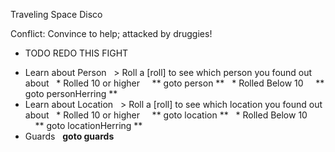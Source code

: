 Traveling Space Disco

Conflict: Convince to help; attacked by druggies!

- TODO REDO THIS FIGHT

* Learn about Person
    > Roll a [roll] to see which person you found out about
    * Rolled 10 or higher
      ** goto person **
    * Rolled Below 10
      ** goto personHerring **
* Learn about Location
    > Roll a [roll] to see which location you found out about
    * Rolled 10 or higher
      ** goto location **
    * Rolled Below 10
      ** goto locationHerring **
* Guards
    **goto guards**
